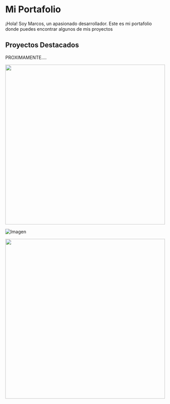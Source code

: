 # Mi Portafolio

¡Hola! Soy Marcos, un apasionado desarrollador. Este es mi portafolio donde puedes encontrar algunos de mis proyectos 

## Proyectos Destacados
PROXIMAMENTE....


<img src="https://i.etsystatic.com/32887768/r/il/528684/3732159293/il_1080xN.3732159293_61i5.jpg" width="500"/>


![Imagen]([https://i.etsystatic.com/32887768/r/il/528684/3732159293/il_1080xN.3732159293_61i5.jpg](https://drive.google.com/file/d/11lxTwVHgkjAzqVxFOLBol5lHN5oG3fQ6/view?usp=sharing)https://drive.google.com/file/d/11lxTwVHgkjAzqVxFOLBol5lHN5oG3fQ6/view?usp=sharing)


<img src="[https://i.etsystatic.com/32887768/r/il/528684/3732159293/il_1080xN.3732159293_61i5.jpg](https://drive.google.com/file/d/11lxTwVHgkjAzqVxFOLBol5lHN5oG3fQ6/view?usp=sharing)https://drive.google.com/file/d/11lxTwVHgkjAzqVxFOLBol5lHN5oG3fQ6/view?usp=sharing" width="500"/>



